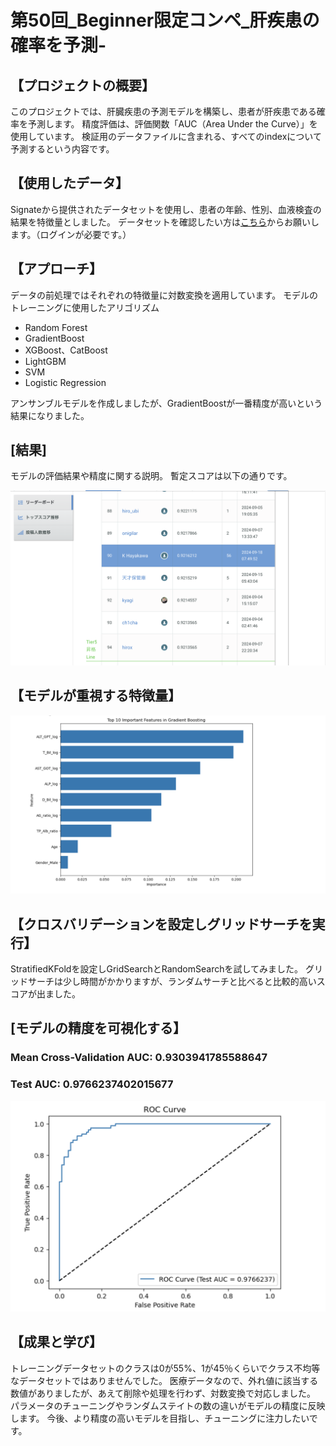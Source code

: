 # 第50回_Beginner限定コンペ_肝疾患の確率を予測-

## 【プロジェクトの概要】
このプロジェクトでは、肝臓疾患の予測モデルを構築し、患者が肝疾患である確率を予測します。
精度評価は、評価関数「AUC（Area Under the Curve）」を使用しています。
検証用のデータファイルに含まれる、すべてのindexについて予測するという内容です。

## 【使用したデータ】
Signateから提供されたデータセットを使用し、患者の年齢、性別、血液検査の結果を特徴量としました。
データセットを確認したい方は[こちら](https://signate.jp/competitions/1387#evaluation/)からお願いします。（ログインが必要です。）

## 【アプローチ】 
データの前処理ではそれぞれの特徴量に対数変換を適用しています。
モデルのトレーニングに使用したアリゴリズム
- Random Forest
- GradientBoost
- XGBoost、CatBoost
- LightGBM
- SVM
- Logistic Regression

アンサンブルモデルを作成しましたが、GradientBoostが一番精度が高いという結果になりました。

## [結果] 
モデルの評価結果や精度に関する説明。
暫定スコアは以下の通りです。

![暫定スコア](score.png)

## 【モデルが重視する特徴量】

![モデルが重視する特徴量](important_features.png)

## 【クロスバリデーションを設定しグリッドサーチを実行】
StratifiedKFoldを設定しGridSearchとRandomSearchを試してみました。
グリッドサーチは少し時間がかかりますが、ランダムサーチと比べると比較的高いスコアが出ました。

## [モデルの精度を可視化する】
### Mean Cross-Validation AUC: 0.9303941785588647
### Test AUC: 0.9766237402015677

![ROCの確認](roc.png)

## 【成果と学び】
トレーニングデータセットのクラスは0が55%、1が45％くらいでクラス不均等なデータセットではありませんでした。
医療データなので、外れ値に該当する数値がありましたが、あえて削除や処理を行わず、対数変換で対応しました。
パラメータのチューニングやランダムステイトの数の違いがモデルの精度に反映します。
今後、より精度の高いモデルを目指し、チューニングに注力したいです。
